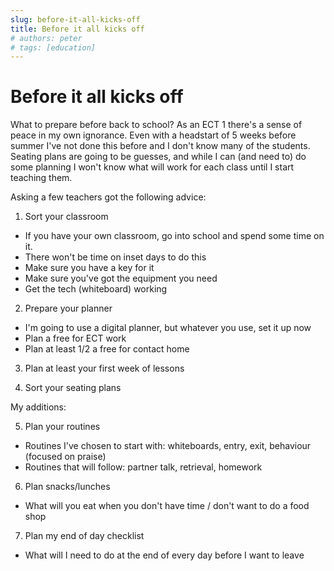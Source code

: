 ```yaml
---
slug: before-it-all-kicks-off
title: Before it all kicks off
# authors: peter
# tags: [education]
---
```


# Before it all kicks off

What to prepare before back to school? As an ECT 1 there's a sense of peace in my own ignorance. Even with a headstart of 5 weeks before summer I've not done this before and I don't know many of the students. Seating plans are going to be guesses, and while I can (and need to) do some planning I won't know what will work for each class until I start teaching them.

<!--truncate-->

Asking a few teachers got the following advice:

1. Sort your classroom

- If you have your own classroom, go into school and spend some time on it.
- There won't be time on inset days to do this
- Make sure you have a key for it
- Make sure you've got the equipment you need
- Get the tech (whiteboard) working

2. Prepare your planner

- I'm going to use a digital planner, but whatever you use, set it up now
- Plan a free for ECT work
- Plan at least 1/2 a free for contact home

3. Plan at least your first week of lessons

4. Sort your seating plans

My additions:

5. Plan your routines

- Routines I've chosen to start with: whiteboards, entry, exit, behaviour (focused on praise)
- Routines that will follow: partner talk, retrieval, homework

6. Plan snacks/lunches

- What will you eat when you don't have time / don't want to do a food shop

7. Plan my end of day checklist

- What will I need to do at the end of every day before I want to leave

